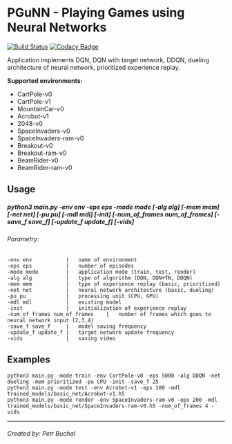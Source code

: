 # PGuNN - Playing Games using Neural Networks
[![Build Status](https://travis-ci.org/LachubCz/PGuNN.svg?branch=master)](https://travis-ci.org/LachubCz/PGuNN) [![Codacy Badge](https://api.codacy.com/project/badge/Grade/a7a8e07cf66f47f7abeef7efcdea9cb7)](https://app.codacy.com/app/LachubCz/PlayingGamesUsingNeuralNetworks?utm_source=github.com&utm_medium=referral&utm_content=LachubCz/PlayingGamesUsingNeuralNetworks&utm_campaign=badger)

Application implements DQN, DQN with target network, DDQN, dueling architecture of neural network, prioritized experience replay.

**Supported environments:**

* CartPole-v0
* CartPole-v1
* MountainCar-v0
* Acrobot-v1
* 2048-v0
* SpaceInvaders-v0
* SpaceInvaders-ram-v0
* Breakout-v0
* Breakout-ram-v0
* BeamRider-v0
* BeamRider-ram-v0

Usage
-----
##### python3 main.py -env env -eps eps -mode mode [-alg alg] [-mem mem] [-net net] [-pu pu] [-mdl mdl] [-init] [-num_of_frames num_of_frames] [-save_f save_f] [-update_f update_f] [-vids]
###### Parametry:

    -env env           |   name of environment
    -eps eps           |   number of episodes
    -mode mode         |   application mode (train, test, render)
    -alg alg           |   type of algorithm (DQN, DQN+TN, DDQN)
    -mem mem           |   type of experience replay (basic, prioritized)
    -net net           |   neural network architecture (basic, dueling)
    -pu pu             |   processing unit (CPU, GPU)
    -mdl mdl           |   existing model
    -init              |   initialization of experience replay
    -num_of_frames num_of_frames    |   number of frames which goes to neural network input (2,3,4)
    -save_f save_f     |   model saving frequency
    -update_f update_f |   target network update frequency
    -vids              |   saving video

Examples
-----------------
    python3 main.py -mode train -env CartPole-v0 -eps 5000 -alg DDQN -net dueling -mem prioritized -pu CPU -init -save_f 25
    python3 main.py -mode test -env Acrobot-v1 -eps 100 -mdl trained_models/basic_net/Acrobot-v1.h5
    python3 main.py -mode render -env SpaceInvaders-ram-v0 -eps 200 -mdl trained_models/basic_net/SpaceInvaders-ram-v0.h5 -num_of_frames 4 -vids

****
###### Created by: Petr Buchal
